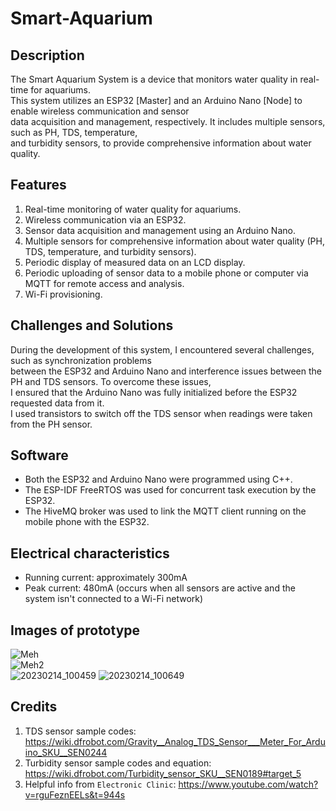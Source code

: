 # Smart-Aquarium  

## Description  
The Smart Aquarium System is a device that monitors water quality in real-time for aquariums.  
This system utilizes an ESP32 [Master] and an Arduino Nano [Node] to enable wireless communication and sensor  
data acquisition and management, respectively. It includes multiple sensors, such as PH, TDS, temperature,  
and turbidity sensors, to provide comprehensive information about water quality.   

## Features  
1. Real-time monitoring of water quality for aquariums.   
2. Wireless communication via an ESP32.   
3. Sensor data acquisition and management using an Arduino Nano.   
4. Multiple sensors for comprehensive information about water quality (PH, TDS, temperature, and turbidity sensors).   
5. Periodic display of measured data on an LCD display.   
6. Periodic uploading of sensor data to a mobile phone or computer via MQTT for remote access and analysis.    
7. Wi-Fi provisioning.  

## Challenges and Solutions  
During the development of this system, I encountered several challenges, such as synchronization problems   
between the ESP32 and Arduino Nano and interference issues between the PH and TDS sensors. To overcome these issues,   
I ensured that the Arduino Nano was fully initialized before the ESP32 requested data from it.   
I used transistors to switch off the TDS sensor when readings were taken from the PH sensor.  

## Software  
- Both the ESP32 and Arduino Nano were programmed using C++.   
- The ESP-IDF FreeRTOS was used for concurrent task execution by the ESP32.     
- The HiveMQ broker was used to link the MQTT client running on the mobile phone with the ESP32.    

## Electrical characteristics  
- Running current: approximately 300mA  
- Peak current: 480mA (occurs when all sensors are active and the system isn't connected to a Wi-Fi network)  

## Images of prototype  
![Meh](https://user-images.githubusercontent.com/46250887/222832138-21d3c1ae-b202-4d82-ab10-050cc7b679d3.jpg)  
![Meh2](https://user-images.githubusercontent.com/46250887/222832470-6972eda9-8dfd-49b4-ab25-4dfadd23d7ae.jpg)  
![20230214_100459](https://user-images.githubusercontent.com/46250887/218694781-e6b665ba-9ee9-4f62-9a08-3a1ccbf7d70a.jpg)
![20230214_100649](https://user-images.githubusercontent.com/46250887/218694830-41035e25-18c0-4081-9bff-4c0f38eed98d.jpg)

## Credits  
1. TDS sensor sample codes: https://wiki.dfrobot.com/Gravity__Analog_TDS_Sensor___Meter_For_Arduino_SKU__SEN0244   
2. Turbidity sensor sample codes and equation: https://wiki.dfrobot.com/Turbidity_sensor_SKU__SEN0189#target_5   
3. Helpful info from ``Electronic Clinic``: https://www.youtube.com/watch?v=rguFeznEELs&t=944s  


